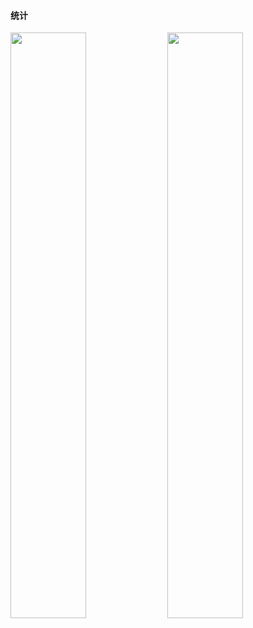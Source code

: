 #### 统计

<div>
<img width="49%" src="https://github-readme-stats.vercel.app/api?username=luguosong&locale=cn&hide_rank=true&show_icons=true&theme=dark&include_all_commits=true&line_height=41">
<a href="https://leetcode.cn/u/luguosong_leetcode/">
    <img width="49%" src="https://leetcard.jacoblin.cool/luguosong_leetcode?theme=dark&font=Source%20Code%20Pro&site=cn&ext=heatmap">
</a>
</div>

